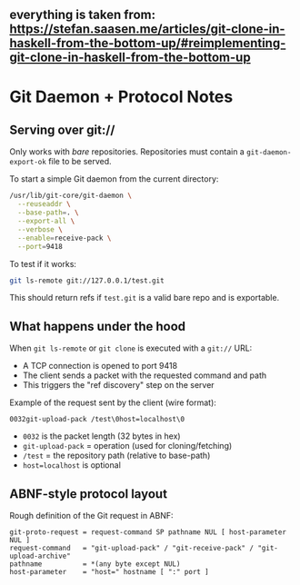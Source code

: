 ## everything is taken from: https://stefan.saasen.me/articles/git-clone-in-haskell-from-the-bottom-up/#reimplementing-git-clone-in-haskell-from-the-bottom-up

# Git Daemon + Protocol Notes

## Serving over git://

Only works with _bare_ repositories.
Repositories must contain a `git-daemon-export-ok` file to be served.

To start a simple Git daemon from the current directory:

```bash
/usr/lib/git-core/git-daemon \
  --reuseaddr \
  --base-path=. \
  --export-all \
  --verbose \
  --enable=receive-pack \
  --port=9418
```

To test if it works:

```bash
git ls-remote git://127.0.0.1/test.git
```

This should return refs if `test.git` is a valid bare repo and is exportable.

## What happens under the hood

When `git ls-remote` or `git clone` is executed with a `git://` URL:

- A TCP connection is opened to port 9418
- The client sends a packet with the requested command and path
- This triggers the "ref discovery" step on the server

Example of the request sent by the client (wire format):

```
0032git-upload-pack /test\0host=localhost\0
```

- `0032` is the packet length (32 bytes in hex)
- `git-upload-pack` = operation (used for cloning/fetching)
- `/test` = the repository path (relative to base-path)
- `host=localhost` is optional

## ABNF-style protocol layout

Rough definition of the Git request in ABNF:

```
git-proto-request = request-command SP pathname NUL [ host-parameter NUL ]
request-command   = "git-upload-pack" / "git-receive-pack" / "git-upload-archive"
pathname          = *(any byte except NUL)
host-parameter    = "host=" hostname [ ":" port ]
```
